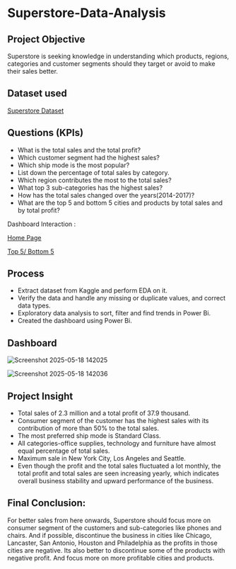 # Superstore-Data-Analysis

## Project Objective
Superstore is seeking knowledge in understanding which products, regions, categories and customer segments should they target or avoid to make their sales better.


## Dataset used
<a href="https://github.com/ssuunn31/Superstore_Sales-Data-Analysis/blob/main/cleaned_data2.csv">Superstore Dataset</a>


## Questions (KPIs)
- What is the total sales and the total profit?
- Which customer segment had the highest sales?
- Which ship mode is the most popular?
- List down the percentage of total sales by category.
- Which region contributes the most to the total sales?
- What top 3 sub-categories has the highest sales?
- How has the total sales changed over the years(2014-2017)?
- What are the top 5 and bottom 5 cities and products by total sales and by total profit?


Dashboard Interaction :

<a href="https://github.com/ssuunn31/Superstore_Sales-Data-Analysis/blob/main/Home_Page.png">Home Page</a>

<a href="https://github.com/ssuunn31/Superstore_Sales-Data-Analysis/blob/main/Top%205%2CBottom%205.png">Top 5/ Bottom 5</a>


## Process
- Extract dataset from Kaggle and perform EDA on it.
- Verify the data and handle any missing or duplicate values, and correct data types.
- Exploratory data analysis to sort, filter and find trends in Power Bi.
- Created the dashboard using Power Bi.


## Dashboard
![Screenshot 2025-05-18 142025](https://github.com/user-attachments/assets/835f2cc7-98f5-4545-b18d-bc8a3d86d576)

![Screenshot 2025-05-18 142036](https://github.com/user-attachments/assets/9d548d8f-db94-4c35-9bea-86305cd7e2fd)


## Project Insight
- Total sales of 2.3 million and a total profit of 37.9 thousand.
- Consumer segment of the customer has the highest sales with its contribution of more than 50% to 
  the total sales.
- The most preferred ship mode is Standard Class.
- All categories-office supplies, technology and furniture have almost equal percentage of total 
  sales.
- Maximum sale in New York City, Los Angeles and Seattle.
- Even though the profit and the total sales fluctuated a lot monthly, the total profit and total 
  sales are seen increasing yearly, which indicates overall business stability and upward 
  performance of the business.

## Final Conclusion:
For better sales from here onwards, Superstore should focus more on consumer segment of the customers and sub-categories like phones and chairs. And if possible, discontinue the business in cities like Chicago, Lancaster, San Antonio, Houston and Philadelphia as the profits in those cities are negative. Its also better to discontinue some of the products with negative profit. And focus more on more profitable cities and products.
